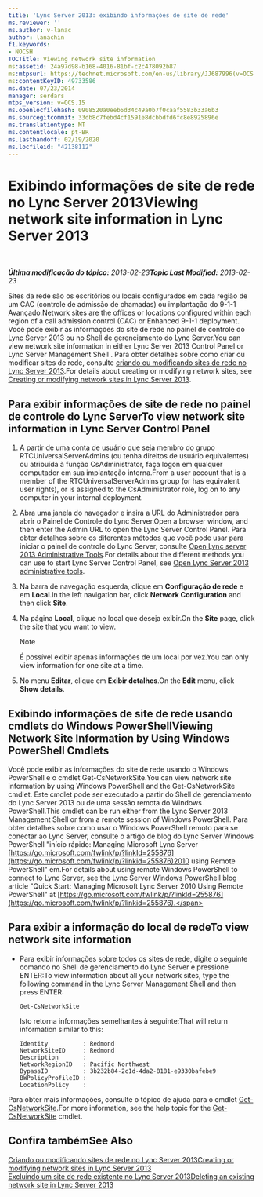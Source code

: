 ```yaml
---
title: 'Lync Server 2013: exibindo informações de site de rede'
ms.reviewer: ''
ms.author: v-lanac
author: lanachin
f1.keywords:
- NOCSH
TOCTitle: Viewing network site information
ms:assetid: 24a97d98-b168-4016-81bf-c2c478092b87
ms:mtpsurl: https://technet.microsoft.com/en-us/library/JJ687996(v=OCS.15)
ms:contentKeyID: 49733586
ms.date: 07/23/2014
manager: serdars
mtps_version: v=OCS.15
ms.openlocfilehash: 0908520a0eeb6d34c49a0b7f0caaf5583b33a6b3
ms.sourcegitcommit: 33db8c7febd4cf1591e8dcbbdfd6fc8e8925896e
ms.translationtype: MT
ms.contentlocale: pt-BR
ms.lasthandoff: 02/19/2020
ms.locfileid: "42138112"
---
```

<div data-xmlns="http://www.w3.org/1999/xhtml">

<div class="topic" data-xmlns="http://www.w3.org/1999/xhtml" data-msxsl="urn:schemas-microsoft-com:xslt" data-cs="http://msdn.microsoft.com/">

<div data-asp="https://msdn2.microsoft.com/asp">

# <a name="viewing-network-site-information-in-lync-server-2013"></a><span data-ttu-id="4642e-102">Exibindo informações de site de rede no Lync Server 2013</span><span class="sxs-lookup"><span data-stu-id="4642e-102">Viewing network site information in Lync Server 2013</span></span>

</div>

<div id="mainSection">

<div id="mainBody">

<span> </span>

<span data-ttu-id="4642e-103">_**Última modificação do tópico:** 2013-02-23_</span><span class="sxs-lookup"><span data-stu-id="4642e-103">_**Topic Last Modified:** 2013-02-23_</span></span>

<span data-ttu-id="4642e-104">Sites da rede são os escritórios ou locais configurados em cada região de um CAC (controle de admissão de chamadas) ou implantação do 9-1-1 Avançado.</span><span class="sxs-lookup"><span data-stu-id="4642e-104">Network sites are the offices or locations configured within each region of a call admission control (CAC) or Enhanced 9-1-1 deployment.</span></span> <span data-ttu-id="4642e-105">Você pode exibir as informações do site de rede no painel de controle do Lync Server 2013 ou no Shell de gerenciamento do Lync Server.</span><span class="sxs-lookup"><span data-stu-id="4642e-105">You can view network site information in either Lync Server 2013 Control Panel or Lync Server Management Shell .</span></span> <span data-ttu-id="4642e-106">Para obter detalhes sobre como criar ou modificar sites de rede, consulte [criando ou modificando sites de rede no Lync Server 2013](lync-server-2013-creating-or-modifying-network-sites.md).</span><span class="sxs-lookup"><span data-stu-id="4642e-106">For details about creating or modifying network sites, see [Creating or modifying network sites in Lync Server 2013](lync-server-2013-creating-or-modifying-network-sites.md).</span></span>

<div>

## <a name="to-view-network-site-information-in-lync-server-control-panel"></a><span data-ttu-id="4642e-107">Para exibir informações de site de rede no painel de controle do Lync Server</span><span class="sxs-lookup"><span data-stu-id="4642e-107">To view network site information in Lync Server Control Panel</span></span>

1.  <span data-ttu-id="4642e-108">A partir de uma conta de usuário que seja membro do grupo RTCUniversalServerAdmins (ou tenha direitos de usuário equivalentes) ou atribuída à função CsAdministrator, faça logon em qualquer computador em sua implantação interna.</span><span class="sxs-lookup"><span data-stu-id="4642e-108">From a user account that is a member of the RTCUniversalServerAdmins group (or has equivalent user rights), or is assigned to the CsAdministrator role, log on to any computer in your internal deployment.</span></span>

2.  <span data-ttu-id="4642e-109">Abra uma janela do navegador e insira a URL do Administrador para abrir o Painel de Controle do Lync Server.</span><span class="sxs-lookup"><span data-stu-id="4642e-109">Open a browser window, and then enter the Admin URL to open the Lync Server Control Panel.</span></span> <span data-ttu-id="4642e-110">Para obter detalhes sobre os diferentes métodos que você pode usar para iniciar o painel de controle do Lync Server, consulte [Open Lync server 2013 Administrative Tools](lync-server-2013-open-lync-server-administrative-tools.md).</span><span class="sxs-lookup"><span data-stu-id="4642e-110">For details about the different methods you can use to start Lync Server Control Panel, see [Open Lync Server 2013 administrative tools](lync-server-2013-open-lync-server-administrative-tools.md).</span></span>

3.  <span data-ttu-id="4642e-111">Na barra de navegação esquerda, clique em **Configuração de rede** e em **Local**.</span><span class="sxs-lookup"><span data-stu-id="4642e-111">In the left navigation bar, click **Network Configuration** and then click **Site**.</span></span>

4.  <span data-ttu-id="4642e-112">Na página **Local**, clique no local que deseja exibir.</span><span class="sxs-lookup"><span data-stu-id="4642e-112">On the **Site** page, click the site that you want to view.</span></span>
    
    <div>
    

    > [!NOTE]  
    > <span data-ttu-id="4642e-113">É possível exibir apenas informações de um local por vez.</span><span class="sxs-lookup"><span data-stu-id="4642e-113">You can only view information for one site at a time.</span></span>

    
    </div>

5.  <span data-ttu-id="4642e-114">No menu **Editar**, clique em **Exibir detalhes**.</span><span class="sxs-lookup"><span data-stu-id="4642e-114">On the **Edit** menu, click **Show details**.</span></span>

</div>

<div>

## <a name="viewing-network-site-information-by-using-windows-powershell-cmdlets"></a><span data-ttu-id="4642e-115">Exibindo informações de site de rede usando cmdlets do Windows PowerShell</span><span class="sxs-lookup"><span data-stu-id="4642e-115">Viewing Network Site Information by Using Windows PowerShell Cmdlets</span></span>

<span data-ttu-id="4642e-116">Você pode exibir as informações do site de rede usando o Windows PowerShell e o cmdlet Get-CsNetworkSite.</span><span class="sxs-lookup"><span data-stu-id="4642e-116">You can view network site information by using Windows PowerShell and the Get-CsNetworkSite cmdlet.</span></span> <span data-ttu-id="4642e-117">Este cmdlet pode ser executado a partir do Shell de gerenciamento do Lync Server 2013 ou de uma sessão remota do Windows PowerShell.</span><span class="sxs-lookup"><span data-stu-id="4642e-117">This cmdlet can be run either from the Lync Server 2013 Management Shell or from a remote session of Windows PowerShell.</span></span> <span data-ttu-id="4642e-118">Para obter detalhes sobre como usar o Windows PowerShell remoto para se conectar ao Lync Server, consulte o artigo de blog do Lync Server Windows PowerShell "início rápido: Managing Microsoft Lync Server [https://go.microsoft.com/fwlink/p/?linkId=255876](https://go.microsoft.com/fwlink/p/?linkid=255876)2010 using Remote PowerShell" em.</span><span class="sxs-lookup"><span data-stu-id="4642e-118">For details about using remote Windows PowerShell to connect to Lync Server, see the Lync Server Windows PowerShell blog article "Quick Start: Managing Microsoft Lync Server 2010 Using Remote PowerShell" at [https://go.microsoft.com/fwlink/p/?linkId=255876](https://go.microsoft.com/fwlink/p/?linkid=255876).</span></span>

<div>

## <a name="to-view-network-site-information"></a><span data-ttu-id="4642e-119">Para exibir a informação do local de rede</span><span class="sxs-lookup"><span data-stu-id="4642e-119">To view network site information</span></span>

  - <span data-ttu-id="4642e-120">Para exibir informações sobre todos os sites de rede, digite o seguinte comando no Shell de gerenciamento do Lync Server e pressione ENTER:</span><span class="sxs-lookup"><span data-stu-id="4642e-120">To view information about all your network sites, type the following command in the Lync Server Management Shell and then press ENTER:</span></span>
    
        Get-CsNetworkSite
    
    <span data-ttu-id="4642e-121">Isto retorna informações semelhantes à seguinte:</span><span class="sxs-lookup"><span data-stu-id="4642e-121">That will return information similar to this:</span></span>
    
        Identity          : Redmond
        NetworkSiteID     : Redmond
        Description       :
        NetworkRegionID   : Pacific Northwest
        BypassID          : 3b232b84-2c1d-4da2-8181-e9330bafebe9
        BWPolicyProfileID :
        LocationPolicy    :

</div>

<span data-ttu-id="4642e-122">Para obter mais informações, consulte o tópico de ajuda para o cmdlet [Get-CsNetworkSite](https://docs.microsoft.com/powershell/module/skype/Get-CsNetworkSite).</span><span class="sxs-lookup"><span data-stu-id="4642e-122">For more information, see the help topic for the [Get-CsNetworkSite](https://docs.microsoft.com/powershell/module/skype/Get-CsNetworkSite) cmdlet.</span></span>

</div>

<div>

## <a name="see-also"></a><span data-ttu-id="4642e-123">Confira também</span><span class="sxs-lookup"><span data-stu-id="4642e-123">See Also</span></span>


[<span data-ttu-id="4642e-124">Criando ou modificando sites de rede no Lync Server 2013</span><span class="sxs-lookup"><span data-stu-id="4642e-124">Creating or modifying network sites in Lync Server 2013</span></span>](lync-server-2013-creating-or-modifying-network-sites.md)  
[<span data-ttu-id="4642e-125">Excluindo um site de rede existente no Lync Server 2013</span><span class="sxs-lookup"><span data-stu-id="4642e-125">Deleting an existing network site in Lync Server 2013</span></span>](lync-server-2013-deleting-an-existing-network-site.md)  
  

</div>

</div>

<span> </span>

</div>

</div>

</div>

